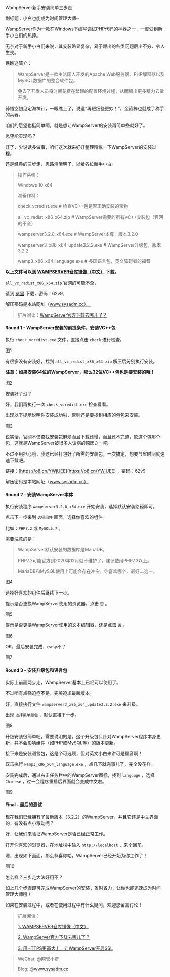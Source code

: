 WampServer新手安装简单三步走

副标题：小白也能成为时间管理大师~



WampServer作为一款在Windows下编写调试PHP代码的神器之一，一度受到新手小白们的热捧。

无奈对于新手小白们来说，其安装略显复杂，易于爆出的各类问题层出不穷、令人生畏。

瞧瞧这简介：

> WampServer是一款由法国人开发的Apache Web服务器、PHP解释器以及MySQL数据库的整合软件包。
>
> 免去了开发人员将时间花费在繁琐的配置环境过程，从而腾出更多精力去做开发。



孙悟空初见定海神针，一眼瞧上了，说道“再短细些更妙！”，金箍棒也就成了称手的兵器。

咱们的愿望也挺简单啊，就是想让WampServer的安装再简单些就好了。

愿望能实现吗？

好了，少说话多做事，咱们这次就来好好整理精练一下WampServer的安装过程。

还是经典的三步走，思路清晰明了，以飨各位新手小白。



> 操作系统：
>
> Windows 10 x64
>
> 准备作料：
>
> check_vcredist.exe    # 检查VC++包是否正确安装的宝物
>
> all_vc_redist_x86_x64.zip    # WampServer需要的所有VC++安装包（官网的不全）
>
> wampserver3.2.0_x64.exe    # WampServer本尊，版本3.2.0
>
> wampserver3_x86_x64_update3.2.2.exe    # WampServer升级包，版本3.2.2
>
> wamp3_x86_x64_language.exe    # 多国语言包，英文障碍者的福音



**以上文件可以到 [WAMPSERVER仓库镜像（中文）](https://www.sysadm.cc/index.php/xitongyunwei/720-repository-of-wampserver-files) 下载。**

`all_vc_redist_x86_x64.zip` 官网的可能不全，

请到 [这里](https://o8.cn/YWjUEE) 下载，密码：62v9，

解压密码是本站网址（www.sysadm.cc）。

> 扩展阅读：[WampServer官方下载去哪儿了？](https://www.sysadm.cc/index.php/xitongyunwei/692-wampserver)





#### Round 1 - WampServer安装的前提条件，安装VC++包

执行 `check_vcredist.exe` 文件，直接点击 `check` 进行检查。

图1



有很多没有安装好，找到 `all_vc_redist_x86_x64.zip` 解压后分别执行安装。

**注意：如果安装64位的WampServer，那么32位VC++包也是要安装的哦！**

图2



安装好了没？

好，我们再执行一次 `check_vcredist.exe` 检查看看。

出现以下提示说明你安装成功啦，否则还是要找到相应的包包来安装。

图3



说实话，官网不仅查找安装包麻烦而且下载还慢，而且还不完整，缺这个包那个包，这就是WampServer被很多人诟病的原因之一吧。

不过不用担心哦，我这已经打包好了所需的安装包，一次搞定，想要节省时间就速速下载吧。

链接：[https://o8.cn/YWjUEE](https://o8.cn/YWjUEE) ，密码：62v9

解压密码是本站网址（www.sysadm.cc）



#### Round 2  - 安装WampServer本体

执行安装程序 `wampserver3.2.0_x64.exe` 开始安装，选择默认安装路径即可。

点击下一步来到 `选择组件` 画面，选择你喜欢的组件。

比如：`PHP7.2` 或 `MySQL5.7` 。

需要注意的是：

> WampServer默认安装的数据库是MariaDB。
>
> PHP7.2可能官方到2020年12月就不维护了，建议使用PHP7.3以上。
>
> MariaDB和MySQL使用上可能会存在冲突，你喜欢哪个，最好二选一。

图4



选择好喜欢的组件后继续下一步。

提示是否更换WampServer使用的浏览器，点击 `否` 。

图5



提示是否更换WampServer使用的文本编辑器，还是点击 `否` 。

图6



OK，最后安装完成，easy不？

图7



#### Round 3 - 安装升级包和语言包

实际上前面两步走，WampServer基本上已经可以使用了。

不过咱有点强迫症不是，完美追求最新版本。

好，直接执行文件 `wampserver3_x86_x64_update3.2.2.exe` 来升级。

出现 `选择菜单颜色` ，默认直接下一步。

图8



升级安装很简单吧，需要说明的是，这个升级包只针对WampServer程序本身更新，并不会影响组件（如PHP或MySQL等）的版本更新。



接下来是安装语言包，这是个可选项，但对英文小白来讲可是福音啊！

双击执行 `wamp3_x86_x64_language.exe` ，点几下就完事儿了，完全没花样。

安装完成后，通过右击任务栏中的WampServer图标，找到 `language` ，选择 `Chinese` ，过一会程序重启后界面就会变成中文啦。

图9





#### Final - 最后的测试

现在我们已经拥有了最新版本（3.2.2）的WampServer，并且它还是中文界面的，有没有点小激动呢？

好，让我们来验证WampServer是否已经正常工作。

打开你喜欢的浏览器，在地址栏中输入 `http://localhost` ，来个回车。

嗯，出现如下画面，那么恭喜你哈，WampServer已经开始为你工作了！

图10





怎么样？三步走大法好用不？

如上几个步骤即可完成WampServer的安装，省时省力，让你也能迅速成为时间管理大师哦！

如果在安装过程中，或者在使用过程中有什么疑问，欢迎您留言讨论！



>  扩展阅读：
>
> [1. WAMPSERVER仓库镜像（中文）](https://www.sysadm.cc/index.php/xitongyunwei/720-repository-of-wampserver-files)
>
> [2. WampServer官方下载去哪儿了？](https://www.sysadm.cc/index.php/xitongyunwei/692-wampserver)
>
> [3. 用HTTPS更高大上，让WampServer开启SSL](https://www.sysadm.cc/index.php/webxuexi/729-https-wampserver-ssl)



> WeChat: @网管小贾
>
> Blog: @www.sysadm.cc

